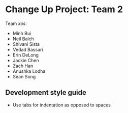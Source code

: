 # Change Up Project: Team 2

Team *xos*:

- Minh Bui
- Neil Balch
- Shivani Sista
- Vedad Bassari
- Erin DeLong
- Jackie Chen
- Zach Han
- Anushka Lodha
- Sean Song

## Development style guide

- Use tabs for indentation as opposed to spaces

